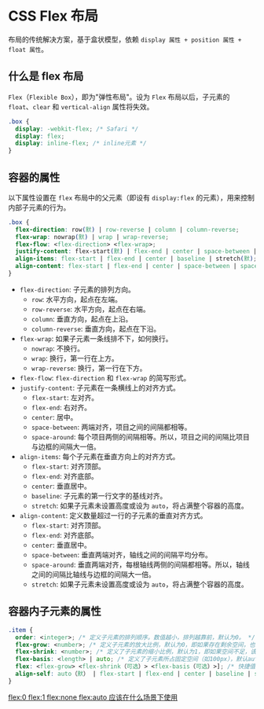 # CSS Flex 布局

布局的传统解决方案，基于盒状模型，依赖 `display 属性 + position 属性 + float 属性`。

## 什么是 flex 布局

`Flex`（`Flexible Box`），即为"弹性布局"。设为 `Flex` 布局以后，子元素的 `float`、`clear` 和 `vertical-align` 属性将失效。

```css
.box {
  display: -webkit-flex; /* Safari */
  display: flex;
  display: inline-flex; /* inline元素 */
}
```

## 容器的属性

以下属性设置在 `flex` 布局中的父元素（即设有 `display:flex` 的元素），用来控制内部子元素的行为。

```css
.box {
  flex-direction: row(默) | row-reverse | column | column-reverse;
  flex-wrap: nowrap(默) | wrap | wrap-reverse;
  flex-flow: <flex-direction> <flex-wrap>;
  justify-content: flex-start(默) | flex-end | center | space-between | space-around;
  align-items: flex-start | flex-end | center | baseline | stretch(默);
  align-content: flex-start | flex-end | center | space-between | space-around | stretch(默);
}
```

- `flex-direction`: 子元素的排列方向。
  - `row`: 水平方向，起点在左端。
  - `row-reverse`: 水平方向，起点在右端。
  - `column`: 垂直方向，起点在上沿。
  - `column-reverse`: 垂直方向，起点在下沿。
- `flex-wrap`: 如果子元素一条线排不下，如何换行。
  - `nowrap`: 不换行。
  - `wrap`: 换行，第一行在上方。
  - `wrap-reverse`: 换行，第一行在下方。
- `flex-flow`: `flex-direction` 和 `flex-wrap` 的简写形式。
- `justify-content`: 子元素在一条横线上的对齐方式。
  - `flex-start`: 左对齐。
  - `flex-end`: 右对齐。
  - `center`: 居中。
  - `space-between`: 两端对齐，项目之间的间隔都相等。
  - `space-around`: 每个项目两侧的间隔相等。所以，项目之间的间隔比项目与边框的间隔大一倍。
- `align-items`: 每个子元素在垂直方向上的对齐方式。
  - `flex-start`: 对齐顶部。
  - `flex-end`: 对齐底部。
  - `center`: 垂直居中。
  - `baseline`: 子元素的第一行文字的基线对齐。
  - `stretch`: 如果子元素未设置高度或设为 `auto`，将占满整个容器的高度。
- `align-content`: 定义数量超过一行的子元素的垂直对齐方式。
  - `flex-start`: 对齐顶部。
  - `flex-end`: 对齐底部。
  - `center`: 垂直居中。
  - `space-between`: 垂直两端对齐，轴线之间的间隔平均分布。
  - `space-around`: 垂直两端对齐，每根轴线两侧的间隔都相等。所以，轴线之间的间隔比轴线与边框的间隔大一倍。
  - `stretch`: 如果子元素未设置高度或设为 `auto`，将占满整个容器的高度。

## 容器内子元素的属性

```css
.item {
  order: <integer>; /* 定义子元素的排列顺序。数值越小，排列越靠前，默认为0。 */
  flex-grow: <number>; /* 定义子元素的放大比例，默认为0，即如果存在剩余空间，也不放大。 */
  flex-shrink: <number>; /* 定义了子元素的缩小比例，默认为1，即如果空间不足，该项目将缩小。 */
  flex-basis: <length> | auto; /* 定义了子元素所占固定空间（如100px），默认auto */
  flex: <flex-grow> <flex-shrink（可选）> <flex-basis（可选）>]; /* 快捷值：initial (0 1 auto)(默认), auto (1 1 auto), none (0 0 auto), 1 (1 1 0%), 0 (0 1 0%)*/
  align-self: auto（默） | flex-start | flex-end | center | baseline | stretch; /* 该属性用来覆盖父元素统一的align-items属性，达到该子元素的个性化 */
}
```

[flex:0 flex:1 flex:none flex:auto 应该在什么场景下使用](https://www.zhangxinxu.com/wordpress/2020/10/css-flex-0-1-none/)
